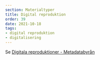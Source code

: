 ```yaml
---
section: Materialtyper
title: Digital reproduktion
order: 39
date: 2021-10-18
tags:
- digital reproduktion
- digitalisering
---
```


Se [Digitala reproduktioner - Metadatabyrån](https://metadatabyran.kb.se/beskrivning/materialtyper-arbetsfloden/digitala-reproduktioner)
